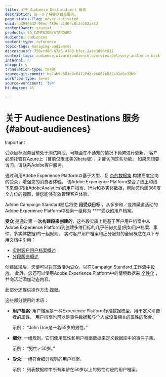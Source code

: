```yaml
---
title: 关于 Audience Destinations 服务
description: 进一步了解受众目标服务。
page-status-flag: never-activated
uuid: b3996642-96ec-489e-b146-c8c2cb52aa32
contentOwner: sauviat
products: SG_CAMPAIGN/STANDARD
audience: audiences
content-type: reference
topic-tags: managing-audiences
discoiquuid: 750ecd8d-67a5-4180-bfec-2a8e3098c812
context-tags: audience,wizard;audience,overview;delivery,audience,back
internal: n
snippet: y
translation-type: tm+mt
source-git-commit: be7ab90583e9c6472fd2c86082e832432d0a32b9
workflow-type: tm+mt
source-wordcount: '384'
ht-degree: 4%

---
```



# 关于 Audience Destinations 服务 {#about-audiences}

>[!IMPORTANT]
>
>受众目标服务目前处于测试阶段，可能会在不通知的情况下频繁进行更新。 客户必须托管在Azure上（目前仅限北美的beta版），才能访问这些功能。 如果您想要访问，请联系Adobe客户服务。

通过利用Adobe Experience Platform以基于大型、复 [杂的数据集](https://docs.adobe.com/content/help/en/experience-platform/landing/home.html) 构建高度定向的受众，增强您的消费者体验。 该Adobe Experience Platform整合了线上和线下来源(包括AdobeAnalytics)的用户档案、行为和多实体数据，帮助您构建360度全方位的视图，使您能够有效管理客户体验。

Adobe Campaign Standard随后将使 **用受众目标** ，从多步和／或跨渠道活动的Adobe Experience Platform中检索一组称为 ****&#x200B;受众的用户档案。

**受众** 是通过第 **一次构建段来创建的**，这些段实质上是基于客户用户档案中从Adobe Experience Platform到创建多维目标的几乎任何变量(例如用户档案、事件、多实体数据)的一组规则。 实时客户用户档案和细分服务的全局概念在以下专用文档中引用：

* [实时客户用户档案概述](https://docs.adobe.com/content/help/zh-Hans/experience-platform/profile/home.html)
* [分段服务概述](https://docs.adobe.com/content/help/en/experience-platform/segmentation/home.html)

创建区段后，您便可以将其激活为受众，以在Campaign Standard [工作流中投放](../../automating/using/aep-targeting-audiences.md)。 此外，您还可以使用Adobe Experience Platform中的情境数据来 [个性化](../../automating/using/aep-personalizing-campaigns.md) ，并向活动添加动态内容。

此部分还提供操作方法 [视频](https://docs.adobe.com/content/help/en/campaign-learn/campaign-standard-tutorials/profiles-and-audiences/audience-destinations/audience-destinations-overview.html)。

这些部分使用的术语：

* **用户档案**: 用户档案是一种Experience Platform标准数据模型，用于定义消费者的属性。 用户档案也可以是事件数据和与个人或设备相关的属性的聚合。

   示例： “John Doe是一名55岁的男性。”

* **细分**: 一组规则，它们使用属性和用户档案数据来定义数据库中的事件子集。

   示例： “男性> 50岁。”

* **受众**: 一组符合细分规则的用户档案。

   示例： 列表数据库中所有年龄在50岁以上的男性对应的用户档案。
